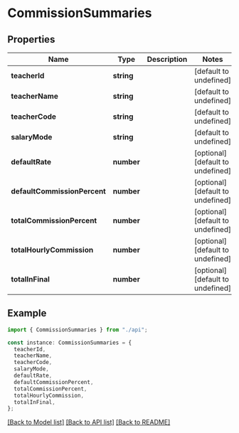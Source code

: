 # CommissionSummaries

## Properties

| Name                         | Type       | Description | Notes                             |
| ---------------------------- | ---------- | ----------- | --------------------------------- |
| **teacherId**                | **string** |             | [default to undefined]            |
| **teacherName**              | **string** |             | [default to undefined]            |
| **teacherCode**              | **string** |             | [default to undefined]            |
| **salaryMode**               | **string** |             | [default to undefined]            |
| **defaultRate**              | **number** |             | [optional] [default to undefined] |
| **defaultCommissionPercent** | **number** |             | [optional] [default to undefined] |
| **totalCommissionPercent**   | **number** |             | [optional] [default to undefined] |
| **totalHourlyCommission**    | **number** |             | [optional] [default to undefined] |
| **totalInFinal**             | **number** |             | [optional] [default to undefined] |

## Example

```typescript
import { CommissionSummaries } from "./api";

const instance: CommissionSummaries = {
  teacherId,
  teacherName,
  teacherCode,
  salaryMode,
  defaultRate,
  defaultCommissionPercent,
  totalCommissionPercent,
  totalHourlyCommission,
  totalInFinal,
};
```

[[Back to Model list]](../README.md#documentation-for-models) [[Back to API list]](../README.md#documentation-for-api-endpoints) [[Back to README]](../README.md)

